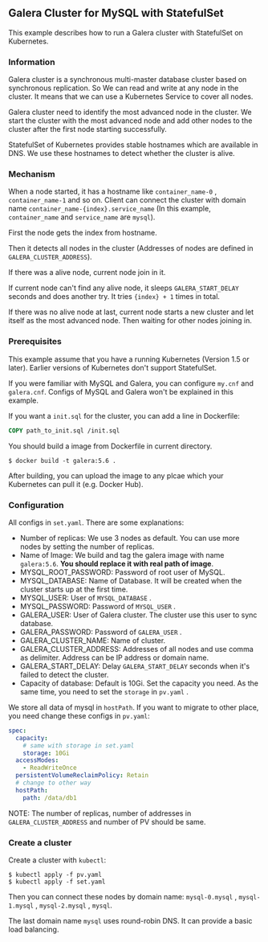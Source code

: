 

## Galera Cluster for MySQL with StatefulSet 

This example describes how to run a Galera cluster with StatefulSet on Kubernetes. 

### Information
Galera cluster is a synchronous multi-master database cluster based on synchronous replication. So We can read and write at any node in the cluster. It means that we can use a Kubernetes Service to cover all nodes.

Galera cluster need to identify the most advanced node in the cluster. We start the cluster with the most advanced node and add other nodes to the cluster after the first node starting successfully. 

StatefulSet of Kubernetes provides stable hostnames which are available in DNS. We use these hostnames to detect whether the cluster is alive. 

### Mechanism
When a node started, it has a hostname like `container_name-0` , `container_name-1` and so on. Client can connect the cluster with domain name `container_name-{index}.service_name` (In this example, `container_name` and `service_name` are `mysql`).

First the node gets the index from hostname.

Then it detects all nodes in the cluster (Addresses of nodes are defined in `GALERA_CLUSTER_ADDRESS`). 

If there was a alive node, current node join in it.

If current node can't find any alive node, it sleeps `GALERA_START_DELAY` seconds and does another try. It tries `{index} + 1` times in total.

If there was no alive node at last, current node starts a new cluster and let itself as the most advanced node. Then waiting for other nodes joining in.

### Prerequisites
This example assume that you have a running Kubernetes (Version 1.5 or later). Earlier versions of Kubernetes don't support StatefulSet.

If you were familiar with MySQL and Galera, you can configure `my.cnf` and `galera.cnf`. Configs of MySQL and Galera won't be explained in this example.

If you want a `init.sql` for the cluster, you can add a line in Dockerfile:
```dockerfile
COPY path_to_init.sql /init.sql
```

You should build a image from Dockerfile in current directory. 
```
$ docker build -t galera:5.6 .
```
After building, you can upload the image to any plcae which your Kubernetes can pull it (e.g. Docker Hub). 

### Configuration
All configs in `set.yaml`. There are some explanations:
- Number of replicas: We use 3 nodes as default. You can use more nodes by setting the number of replicas.
- Name of Image: We build and tag the galera image with name `galera:5.6`. **You should replace it with real path of image**.
- MYSQL_ROOT_PASSWORD: Password of root user of MySQL.
- MYSQL_DATABASE: Name of Database. It will be created when the cluster starts up at the first time. 
- MYSQL_USER: User of `MYSQL_DATABASE` .
- MYSQL_PASSWORD: Password of `MYSQL_USER` .
- GALERA_USER: User of Galera cluster. The cluster use this user to sync database.
- GALERA_PASSWORD: Password of `GALERA_USER` .
- GALERA_CLUSTER_NAME: Name of cluster.
- GALERA_CLUSTER_ADDRESS: Addresses of all nodes and use comma as delimiter. Address can be IP address or domain name.
- GALERA_START_DELAY: Delay `GALERA_START_DELAY` seconds when it's failed to detect the cluster. 
- Capacity of database: Default is 10Gi. Set the capacity you need. As the same time, you need to set the `storage` in `pv.yaml` .

We store all data of mysql in `hostPath`. If you want to migrate to other place, you need change these configs in `pv.yaml`:
```yaml
spec:
  capacity:
    # same with storage in set.yaml
    storage: 10Gi
  accessModes:
    - ReadWriteOnce
  persistentVolumeReclaimPolicy: Retain
  # change to other way 
  hostPath:
    path: /data/db1
```

NOTE: The number of replicas, number of addresses in `GALERA_CLUSTER_ADDRESS` and number of PV should be same.


### Create a cluster
Create a cluster with `kubectl`:
```
$ kubectl apply -f pv.yaml
$ kubectl apply -f set.yaml
```

Then you can connect these nodes by domain name: `mysql-0.mysql` , `mysql-1.mysql` , `mysql-2.mysql` , `mysql`.

The last domain name `mysql` uses round-robin DNS. It can provide a basic load balancing.
